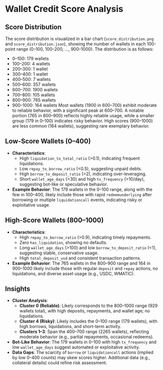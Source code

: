 # Wallet Credit Score Analysis

## Score Distribution
The score distribution is visualized in a bar chart (`score_distribution.png` and `score_distribution.json`), showing the number of wallets in each 100-point range (0–100, 100–200, ..., 900–1000). The distribution is as follows:
- 0–100: 179 wallets
- 100–200: 4 wallets
- 200–300: 1 wallet
- 300–400: 1 wallet
- 400–500: 7 wallets
- 500–600: 357 wallets
- 600–700: 1900 wallets
- 700–800: 105 wallets
- 800–900: 765 wallets
- 900–1000: 164 wallets
Most wallets (1900 in 600–700) exhibit moderate to reliable behavior, with a significant peak at 600–700. A notable portion (765 in 800–900) reflects highly reliable usage, while a smaller group (179 in 0–100) indicates risky behavior. High scores (900–1000) are less common (164 wallets), suggesting rare exemplary behavior.

## Low-Score Wallets (0–400)
- **Characteristics**:
  - High `liquidation_to_total_ratio` (>0.1), indicating frequent liquidations.
  - Low `repay_to_borrow_ratio` (<0.5), suggesting unpaid debts.
  - High `borrow_to_deposit_ratio` (>2), indicating over-leveraging.
  - Short `wallet_age_days` (<30) and high `tx_frequency` (>10/day), suggesting bot-like or speculative behavior.
- **Example Behavior**: The 179 wallets in the 0–100 range, along with the few in 100–400, likely include those with rapid `redeemunderlying` after borrowing or multiple `liquidationcall` events, indicating risky or exploitative usage.

## High-Score Wallets (800–1000)
- **Characteristics**:
  - High `repay_to_borrow_ratio` (>0.9), indicating timely repayments.
  - Zero `has_liquidation`, showing no defaults.
  - Long `wallet_age_days` (>100) and low `borrow_to_deposit_ratio` (<1), suggesting stable, conservative usage.
  - High `total_deposit_usd` and consistent transaction patterns.
- **Example Behavior**: The 765 wallets in the 800–900 range and 164 in 900–1000 likely include those with regular `deposit` and `repay` actions, no liquidations, and diverse asset usage (e.g., USDC, WMATIC).

## Insights
- **Cluster Analysis**:
  - **Cluster 0 (Reliable)**: Likely corresponds to the 800–1000 range (929 wallets total), with high deposits, repayments, and wallet age; no liquidations.
  - **Cluster 4 (Risky)**: Likely includes the 0–100 range (179 wallets), with high borrows, liquidations, and short-term activity.
  - **Clusters 1–3**: Span the 400–700 range (2265 wallets), reflecting moderate behavior (e.g., partial repayments, occasional redeems).
- **Bot-Like Behavior**: The 179 wallets in 0–100 with high `tx_frequency` and low `wallet_age_days` suggest automated or exploitative activity.
- **Data Gaps**: The scarcity of `borrow` or `liquidationcall` actions (implied by low 0–400 counts) may skew scores higher. Additional data (e.g., collateral details) could refine risk assessment.
